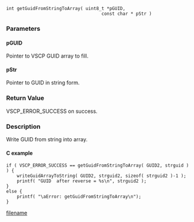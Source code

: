 

```clike
int getGuidFromStringToArray( uint8_t *pGUID, 
                                    const char * pStr )
```

### Parameters

#### pGUID
Pointer to VSCP GUID array to fill.

#### pStr
Pointer to GUID in string form.


### Return Value
VSCP_ERROR_SUCCESS on success. 

### Description
Write GUID from string into array. 

#### C example

```clike
if ( VSCP_ERROR_SUCCESS == getGuidFromStringToArray( GUID2, strguid ) ) {
    writeGuidArrayToString( GUID2, strguid2, sizeof( strguid2 )-1 );
    printf( "GUID  after reverse = %s\n", strguid2 );
}
else {
    printf( "\aError: getGuidFromStringToArray\n");
}
```



[filename](./bottom_copyright.md ':include')
